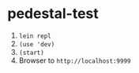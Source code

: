 # pedestal-test

1. `lein repl`
2. `(use 'dev)`
3. `(start)`
4. Browser to `http://localhost:9999`

